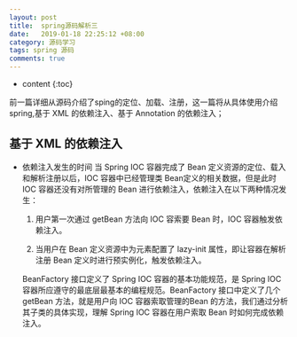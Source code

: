 ```yaml
---
layout: post
title:  spring源码解析三
date:   2019-01-18 22:25:12 +08:00
category: 源码学习
tags: spring 源码
comments: true
---
```


* content
{:toc}

前一篇详细从源码介绍了sping的定位、加载、注册，这一篇将从具体使用介绍spring,基于 XML 的依赖注入、基于 Annotation 的依赖注入；




## 基于 XML 的依赖注入

- 依赖注入发生的时间
当 Spring IOC 容器完成了 Bean 定义资源的定位、载入和解析注册以后，IOC 容器中已经管理类 Bean定义的相关数据，但是此时 IOC 容器还没有对所管理的 Bean 进行依赖注入，依赖注入在以下两种情况发生：
  1. 用户第一次通过 getBean 方法向 IOC 容索要 Bean 时，IOC 容器触发依赖注入。

  2. 当用户在 Bean 定义资源中为<bean>元素配置了 lazy-init 属性，即让容器在解析注册 Bean 定义时进行预实例化，触发依赖注入。

  BeanFactory 接口定义了 Spring IOC 容器的基本功能规范，是 Spring IOC 容器所应遵守的最底层最基本的编程规范。BeanFactory 接口中定义了几个 getBean 方法，就是用户向 IOC 容器索取管理的Bean 的方法，我们通过分析其子类的具体实现，理解 Spring IOC 容器在用户索取 Bean 时如何完成依赖注入。
